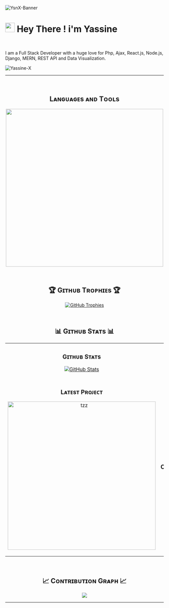 <!--Banner-->
![YsnX-Banner](https://iili.io/31UJPyl.png)

<!--Night Owl image-->


<!--Header Name-->
# <img src="https://emojis.slackmojis.com/emojis/images/1643514062/184/nyancat_big.gif?1643514062" width="30"/> Hey There ! i'm Yassine
<br />

<!--Start Intro-->               
<p align="left">I am a Full Stack Developer with a huge love for Php, Ajax, React.js, Node.js, Django, MERN, REST API and Data Visualization. </p>

<!--End Intro-->

<!--Profile Count Badge-->
<p align="left">
  <img src="https://komarev.com/ghpvc/?username=Yassine-X&label=Profile%20views&color=770677&style=for-the-badge&logo=star" alt="Yassine-X" style="padding-right:20px;" />
</p>

---
<br />

<!--Languages and Tools Section-->       
<h2 align="center">Lᴀɴɢᴜᴀɢᴇs ᴀɴᴅ Tᴏᴏʟs</h2> 
<p align="center">
<img width="500px" src="https://skillicons.dev/icons?i=java,js,html,css,react,nodejs,django,postgres,mongo,dart,php,flutter,git,vscode,postman,linux,lua,nextjs,vite,threejs&perline=10"  />
</p>
<br />


<!--Trophies Section-->   
<h2 align="center">🏆 Gɪᴛʜᴜʙ Tʀᴏᴘʜɪᴇs 🏆</h2>
<p align="center">
  <a href="#">
    <img src="https://github-profile-trophy.vercel.app/?username=Yassine-X&row=2&column=8&margin-w=20&margin-h=20&theme=onedark" alt="GitHub Trophies">
  </a>
</p>
<br />

<!--Github stats Table--> 
<h2 align="center">📊 Gɪᴛʜᴜʙ Sᴛᴀᴛs 📊</h2>

<table width="100%">
  <tr>
    <td width="50%">
      <h3 align="center"><strong>Gɪᴛʜᴜʙ Sᴛᴀᴛs</strong></h3>
      <p align="center">
        <a href="https://github.com/Yassine-X">
          <img align="center" src="https://github-readme-stats.vercel.app/api?username=Yassine-X&count_private=true&show_icons=true&theme=nightowl" alt="GitHub Stats" />
        </a>
      </p>
    </td>
    <td width="50%">
      <h3 align="center"><strong>Sᴛʀᴇᴀᴋ Sᴛᴀᴛs</strong></h3>
      <p align="center">
        <a href="https://github.com/Yassine-X">
          <img align="center" src="https://streak-stats.demolab.com?user=Yassine-X&theme=nightowl" alt="Streak Stats" />
        </a>
      </p>
    </td>
  </tr>
  <tr>
    <td width="50%">
      <h3 align="center"><strong>Lᴀᴛᴇsᴛ Pʀᴏᴊᴇᴄᴛ</strong></h3>
      <p align="center">
        <a href="https://github.com/Yassine-X/RosettaAbuser">
          <img align="center" width="470" src="https://github-readme-stats.vercel.app/api/pin/?username=Yassine-X&repo=RosettaAbuser&theme=nightowl&show_owner=true" alt="tzz" />
        </a>
      </p>
    </td>
    <td width="50%">
      <h3 align="center"><strong>Tᴏᴘ Cᴏɴᴛʀɪʙᴜᴛɪᴏɴs</strong></h3>
      <p align="center">
        <a href="https://github.com/Yassine-X">
          <img align="center" src="https://github-contributor-stats.vercel.app/api?username=Yassine-X&limit=3&theme=nightowl&show_owner=true&combine_all_yearly_contributions=true" alt="Top Repo" />
        </a>
      </p>
    </td>
  </tr>
</table>
<br />

<!--Contribution Graph-->
<h2 align="center">📈 Cᴏɴᴛʀɪʙᴜᴛɪᴏɴ Gʀᴀᴘʜ 📈</h2>
<div align="center">
    <img src="https://github-readme-activity-graph.vercel.app/graph?username=Yassine-X&bg_color=011627&color=79d3c3&line=c792ea&point=ffeb95&area=true&hide_border=false" border-radius="15">
</div>

---

<!--ENDS_HERE_QUOTE_CARD-->

